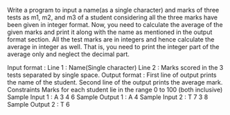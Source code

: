 Write a program to input a name(as a single character) and marks of three tests as m1, m2, and m3 of a student considering all the three marks have been given in integer format.
Now, you need to calculate the average of the given marks and print it along with the name as mentioned in the output format section.
All the test marks are in integers and hence calculate the average in integer as well. That is, you need to print the integer part of the average only and neglect the decimal part.

Input format :
Line 1 : Name(Single character)
Line 2 : Marks scored in the 3 tests separated by single space. 
Output format :
First line of output prints the name of the student.
Second line of the output prints the average mark.
Constraints
Marks for each student lie in the range 0 to 100 (both inclusive)
Sample Input 1 :
A
3 4 6
Sample Output 1 :
A
4
Sample Input 2 :
T
7 3 8
Sample Output 2 :
T
6

